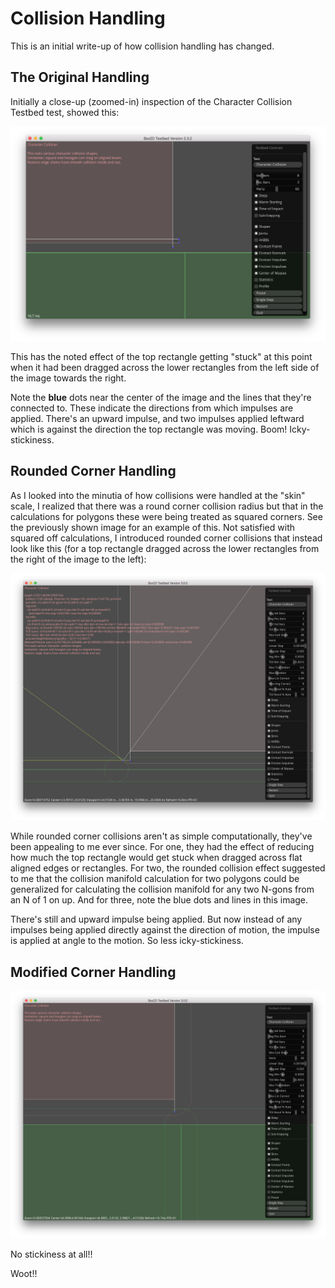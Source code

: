 # Collision Handling

This is an initial write-up of how collision handling has changed.

## The Original Handling

Initially a close-up (zoomed-in) inspection of the Character Collision
Testbed test, showed this:

![Image of Original Character Collision](images/OriginalRectRectCollision.png)

This has the noted effect of the top rectangle getting "stuck" at this point
when it had been dragged across the lower rectangles from the left side of the
image towards the right.

Note the **blue** dots near the center of the image
and the lines that they're connected to. These indicate the directions from
which impulses are applied. There's an upward impulse, and two impulses
applied leftward which is against the direction the top rectangle was moving.
Boom! Icky-stickiness.

## Rounded Corner Handling

As I looked into the minutia of how collisions were handled at the "skin"
scale, I realized that there was a round corner collision radius but that in
the calculations for polygons these were being treated as squared corners. See
the previously shown image for an example of this. Not satisfied with squared
off calculations, I introduced rounded corner collisions that instead look like
this (for a top rectangle dragged across the lower rectangles from the right
of the image to the left):

![Image of Round Corner Character Collision](images/RoundCornerRectRectCollision.png)

While rounded corner collisions aren't as simple computationally, they've been
appealing to me ever since. For one, they had the effect of reducing how much
the top rectangle would get stuck when dragged across flat aligned edges or
rectangles. For two, the rounded collision effect suggested to me that the
collision manifold calculation for two polygons could be generalized for
calculating the collision manifold for any two N-gons from an N of 1 on up.
And for three, note the blue dots and lines in this image.

There's still and upward impulse being applied. But now instead of any impulses
being applied directly against the direction of motion, the impulse is applied
at angle to the motion. So less icky-stickiness.

## Modified Corner Handling

![Image of Modified Corner Handling](images/ThresholdRectRectCollision.png)

No stickiness at all!!

Woot!!
